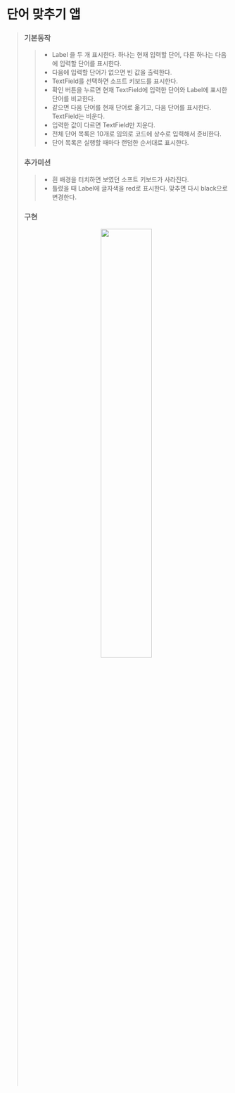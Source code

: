 # 단어 맞추기 앱

> ### 기본동작 
>> * Label 을 두 개 표시한다. 하나는 현재 입력할 단어, 다른 하나는 다음에 입력할 단어를 표시한다.
>> * 다음에 입력할 단어가 없으면 빈 값을 출력한다.
>> * TextField를 선택하면 소프트 키보드를 표시한다.
>> * 확인 버튼을 누르면 현재 TextField에 입력한 단어와 Label에 표시한 단어를 비교한다.
>> * 같으면 다음 단어를 현재 단어로 옮기고, 다음 단어를 표시한다. TextField는 비운다.
>> * 입력한 값이 다르면 TextField만 지운다.
>> * 전체 단어 목록은 10개로 임의로 코드에 상수로 입력해서 준비한다.
>> * 단어 목록은 실행할 때마다 랜덤한 순서대로 표시한다.
>
>
> ### 추가미션 
>> * 흰 배경을 터치하면 보였던 소프트 키보드가 사라진다.
>> * 틀렸을 때 Label에 글자색을 red로 표시한다. 맞추면 다시 black으로 변경한다.
>
>### 구현 
><p align="center"><img width="50%" src="https://user-images.githubusercontent.com/78553659/141096212-035187aa-dedc-48fa-a096-ea5dfec3083c.gif"/></p>
> 
